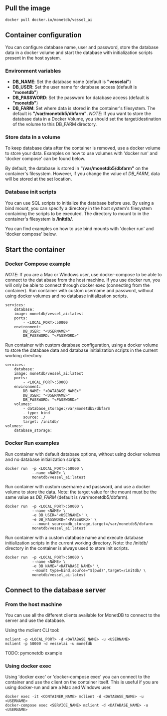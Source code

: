 ## Pull the image

```
docker pull docker.io/monetdb/vessel_ai
```

## Container configuration
You can configure database name, user and password, store the database data in a docker volume and start the database with initialization scripts present in the host system.

### Environment variables
- **DB_NAME**: Set the database name (default is **"vesselai"**)
- **DB_USER**: Set the user name for database access (default is **"monetdb"**)
- **DB_PASSWORD**: Set the password for database access (default is **"monetdb"**)
- **DB_FARM**: Set where data is stored in the container's filesystem. The default is **"/var/monetdb5/dbfarm"**. *NOTE*:  If you want to store the database data in a Docker Volume, you should set the target/destination of the volume to this DB_FARM directory.

### Store data in a volume
To keep database data after the container is removed, use a docker volume to store your data. Examples on how to use volumes with 'docker run' and 'docker compose' can be found below.

By default, the database is stored in **"/var/monetdb5/dbfarm"** on the container's filesystem. However, if you change the value of *DB_FARM*, data will be stored at the set location.

### Database init scripts
You can use SQL scripts to initialize the database before use. By using a bind mount, you can specify a directory in the host system's filesystem containing the scripts to be executed. The directory to mount to in the container's filesystem is **/initdb/**.

You can find examples on how to use bind mounts with 'docker run' and 'docker compose' below.

## Start the container

### Docker Compose example
_NOTE_: If you are a Mac or Windows user, use docker-compose to be able to connect to the dat
abase from the host machine. If you use docker run, you will only be able to connect through
docker exec (connecting from the container).
Run container with custom username and password, without using docker volumes and no database initialization scripts.
```
services:
    database:
    image: monetdb/vessel_ai:latest
    ports: 
        - <LOCAL_PORT>:50000
    environment:
        DB_USER: "<USERNAME>"
        DB_PASSWORD: "<PASSWORD>"
```

Run container with custom database configuration, using a docker volume to store the database data and database initialization scripts in the current working directory.
```
services:
    database:
    image: monetdb/vessel_ai:latest
    ports: 
        - <LOCAL_PORT>:50000
    environment:
        DB_NAME: "<DATABASE_NAME>"
        DB_USER: "<USERNAME>"
        DB_PASSWORD: "<PASSWORD>"
    volumes:
        - database_storage:/var/monetdb5/dbfarm
        - type: bind
        source: ./
        target: /initdb/
volumes:
    database_storage:

```

### Docker Run examples
Run container with default database options, without using docker volumes and no database initialization scripts.
```
docker run  -p <LOCAL_PORT>:50000 \
            --name <NAME> \
            monetdb/vessel_ai:latest
```
Run container with custom username and password, and use a docker volume to store the data. Note: the target value for the mount must be the same value as *DB_FARM* (default is /var/monetdb5/dbfarm).

```
docker run  -p <LOCAL_PORT>:50000 \
            --name <NAME> \
            -e DB_USER='<USERNAME>' \
            -e DB_PASSWORD='<PASSWORD>' \
            ---mount source=db_storage,target=/var/monetdb5/dbfarm
            monetdb/vessel_ai:latest
```

Run container with a custom database name and execute database initialization scripts in the current working directory. Note: the /initdb/ directory in the container is always used to store init scripts.

```
docker run  -p <LOCAL_PORT>:50000 \
            --name <NAME> \
            -e DB_NAME='<DATABASE_NAME>' \
            --mount type=bind,source="$(pwd)",target=/initdb/ \
            monetdb/vessel_ai:latest
```

## Connect to the database server

### From the host machine
You can use all the different clients available for MonetDB to connect to the server and use the database.

Using the mclient CLI tool:
```
mclient -p <LOCAL_PORT> -d <DATABASE_NAME> -u <USERNAME>
mclient -p 50000 -d vesselai -u monetdb
```

TODO: pymonetdb example

### Using docker exec
Using 'docker exec' or 'docker-compose exec' you can connect to the container and use the client on the container itself. This is useful if you are using docker-run and are a Mac and Windows user.

```
docker exec -it <CONTAINER_NAME> mclient -d <DATABASE_NAME> -u <USERNAME>
docker-compose exec <SERVICE_NAME> mclient -d <DATABASE_NAME> -u <USERNAME>
```
